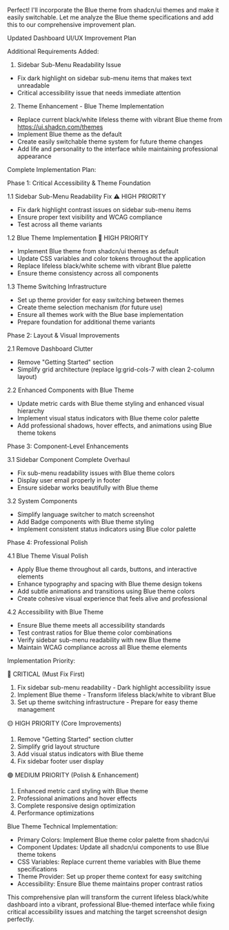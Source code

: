 Perfect! I'll incorporate the Blue theme from shadcn/ui themes and make it easily
  switchable. Let me analyze the Blue theme specifications and add this to our comprehensive
  improvement plan.

  Updated Dashboard UI/UX Improvement Plan

  Additional Requirements Added:

  1. Sidebar Sub-Menu Readability Issue
  - Fix dark highlight on sidebar sub-menu items that makes text unreadable
  - Critical accessibility issue that needs immediate attention

  2. Theme Enhancement - Blue Theme Implementation
  - Replace current black/white lifeless theme with vibrant Blue theme from
  https://ui.shadcn.com/themes
  - Implement Blue theme as the default
  - Create easily switchable theme system for future theme changes
  - Add life and personality to the interface while maintaining professional appearance

  Complete Implementation Plan:

  Phase 1: Critical Accessibility & Theme Foundation

  1.1 Sidebar Sub-Menu Readability Fix ⚠️ HIGH PRIORITY
  - Fix dark highlight contrast issues on sidebar sub-menu items
  - Ensure proper text visibility and WCAG compliance
  - Test across all theme variants

  1.2 Blue Theme Implementation 🎨 HIGH PRIORITY
  - Implement Blue theme from shadcn/ui themes as default
  - Update CSS variables and color tokens throughout the application
  - Replace lifeless black/white scheme with vibrant Blue palette
  - Ensure theme consistency across all components

  1.3 Theme Switching Infrastructure
  - Set up theme provider for easy switching between themes
  - Create theme selection mechanism (for future use)
  - Ensure all themes work with the Blue base implementation
  - Prepare foundation for additional theme variants

  Phase 2: Layout & Visual Improvements

  2.1 Remove Dashboard Clutter
  - Remove "Getting Started" section
  - Simplify grid architecture (replace lg:grid-cols-7 with clean 2-column layout)

  2.2 Enhanced Components with Blue Theme
  - Update metric cards with Blue theme styling and enhanced visual hierarchy
  - Implement visual status indicators with Blue theme color palette
  - Add professional shadows, hover effects, and animations using Blue theme tokens

  Phase 3: Component-Level Enhancements

  3.1 Sidebar Component Complete Overhaul
  - Fix sub-menu readability issues with Blue theme colors
  - Display user email properly in footer
  - Ensure sidebar works beautifully with Blue theme

  3.2 System Components
  - Simplify language switcher to match screenshot
  - Add Badge components with Blue theme styling
  - Implement consistent status indicators using Blue color palette

  Phase 4: Professional Polish

  4.1 Blue Theme Visual Polish
  - Apply Blue theme throughout all cards, buttons, and interactive elements
  - Enhance typography and spacing with Blue theme design tokens
  - Add subtle animations and transitions using Blue theme colors
  - Create cohesive visual experience that feels alive and professional

  4.2 Accessibility with Blue Theme
  - Ensure Blue theme meets all accessibility standards
  - Test contrast ratios for Blue theme color combinations
  - Verify sidebar sub-menu readability with new Blue theme
  - Maintain WCAG compliance across all Blue theme elements

  Implementation Priority:

  🔴 CRITICAL (Must Fix First)
  1. Fix sidebar sub-menu readability - Dark highlight accessibility issue
  2. Implement Blue theme - Transform lifeless black/white to vibrant Blue
  3. Set up theme switching infrastructure - Prepare for easy theme management

  🟡 HIGH PRIORITY (Core Improvements)
  1. Remove "Getting Started" section clutter
  2. Simplify grid layout structure
  3. Add visual status indicators with Blue theme
  4. Fix sidebar footer user display

  🟢 MEDIUM PRIORITY (Polish & Enhancement)
  1. Enhanced metric card styling with Blue theme
  2. Professional animations and hover effects
  3. Complete responsive design optimization
  4. Performance optimizations

  Blue Theme Technical Implementation:

  - Primary Colors: Implement Blue theme color palette from shadcn/ui
  - Component Updates: Update all shadcn/ui components to use Blue theme tokens
  - CSS Variables: Replace current theme variables with Blue theme specifications
  - Theme Provider: Set up proper theme context for easy switching
  - Accessibility: Ensure Blue theme maintains proper contrast ratios

  This comprehensive plan will transform the current lifeless black/white dashboard into a
  vibrant, professional Blue-themed interface while fixing critical accessibility issues and
  matching the target screenshot design perfectly.
